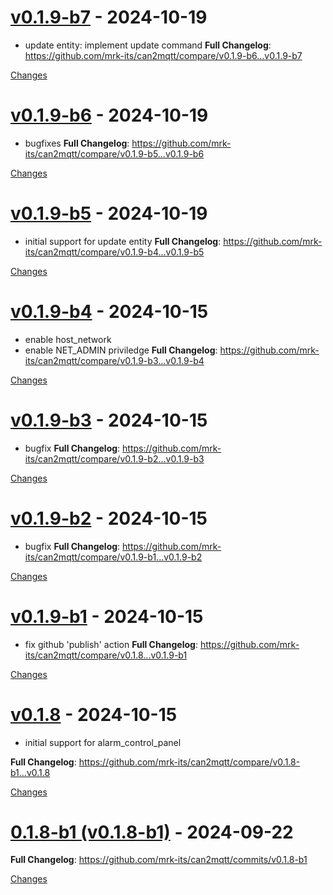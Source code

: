 <a id="v0.1.9-b7"></a>
# [v0.1.9-b7](https://github.com/mrk-its/can2mqtt/releases/tag/v0.1.9-b7) - 2024-10-19

- update entity: implement update command
**Full Changelog**: https://github.com/mrk-its/can2mqtt/compare/v0.1.9-b6...v0.1.9-b7

[Changes][v0.1.9-b7]


<a id="v0.1.9-b6"></a>
# [v0.1.9-b6](https://github.com/mrk-its/can2mqtt/releases/tag/v0.1.9-b6) - 2024-10-19

- bugfixes
**Full Changelog**: https://github.com/mrk-its/can2mqtt/compare/v0.1.9-b5...v0.1.9-b6

[Changes][v0.1.9-b6]


<a id="v0.1.9-b5"></a>
# [v0.1.9-b5](https://github.com/mrk-its/can2mqtt/releases/tag/v0.1.9-b5) - 2024-10-19

* initial support for update entity
**Full Changelog**: https://github.com/mrk-its/can2mqtt/compare/v0.1.9-b4...v0.1.9-b5

[Changes][v0.1.9-b5]


<a id="v0.1.9-b4"></a>
# [v0.1.9-b4](https://github.com/mrk-its/can2mqtt/releases/tag/v0.1.9-b4) - 2024-10-15

* enable host_network
* enable NET_ADMIN priviledge
**Full Changelog**: https://github.com/mrk-its/can2mqtt/compare/v0.1.9-b3...v0.1.9-b4

[Changes][v0.1.9-b4]


<a id="v0.1.9-b3"></a>
# [v0.1.9-b3](https://github.com/mrk-its/can2mqtt/releases/tag/v0.1.9-b3) - 2024-10-15

* bugfix
**Full Changelog**: https://github.com/mrk-its/can2mqtt/compare/v0.1.9-b2...v0.1.9-b3

[Changes][v0.1.9-b3]


<a id="v0.1.9-b2"></a>
# [v0.1.9-b2](https://github.com/mrk-its/can2mqtt/releases/tag/v0.1.9-b2) - 2024-10-15

* bugfix
**Full Changelog**: https://github.com/mrk-its/can2mqtt/compare/v0.1.9-b1...v0.1.9-b2

[Changes][v0.1.9-b2]


<a id="v0.1.9-b1"></a>
# [v0.1.9-b1](https://github.com/mrk-its/can2mqtt/releases/tag/v0.1.9-b1) - 2024-10-15

* fix github 'publish' action
**Full Changelog**: https://github.com/mrk-its/can2mqtt/compare/v0.1.8...v0.1.9-b1

[Changes][v0.1.9-b1]


<a id="v0.1.8"></a>
# [v0.1.8](https://github.com/mrk-its/can2mqtt/releases/tag/v0.1.8) - 2024-10-15

* initial support for alarm_control_panel

**Full Changelog**: https://github.com/mrk-its/can2mqtt/compare/v0.1.8-b1...v0.1.8

[Changes][v0.1.8]


<a id="v0.1.8-b1"></a>
# [0.1.8-b1 (v0.1.8-b1)](https://github.com/mrk-its/can2mqtt/releases/tag/v0.1.8-b1) - 2024-09-22

**Full Changelog**: https://github.com/mrk-its/can2mqtt/commits/v0.1.8-b1

[Changes][v0.1.8-b1]


[v0.1.9-b7]: https://github.com/mrk-its/can2mqtt/compare/v0.1.9-b6...v0.1.9-b7
[v0.1.9-b6]: https://github.com/mrk-its/can2mqtt/compare/v0.1.9-b5...v0.1.9-b6
[v0.1.9-b5]: https://github.com/mrk-its/can2mqtt/compare/v0.1.9-b4...v0.1.9-b5
[v0.1.9-b4]: https://github.com/mrk-its/can2mqtt/compare/v0.1.9-b3...v0.1.9-b4
[v0.1.9-b3]: https://github.com/mrk-its/can2mqtt/compare/v0.1.9-b2...v0.1.9-b3
[v0.1.9-b2]: https://github.com/mrk-its/can2mqtt/compare/v0.1.9-b1...v0.1.9-b2
[v0.1.9-b1]: https://github.com/mrk-its/can2mqtt/compare/v0.1.8...v0.1.9-b1
[v0.1.8]: https://github.com/mrk-its/can2mqtt/compare/v0.1.8-b1...v0.1.8
[v0.1.8-b1]: https://github.com/mrk-its/can2mqtt/tree/v0.1.8-b1

<!-- Generated by https://github.com/rhysd/changelog-from-release v3.8.0 -->
